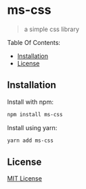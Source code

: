 # ms-css

> a simple css library

Table Of Contents:

- [Installation](#installation)
- [License](#license)

## Installation

Install with npm:

```bash
npm install ms-css
```

Install using yarn:

```bash
yarn add ms-css
```

## License

[MIT License](./LICENSE.md)